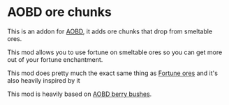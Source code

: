 # AOBD ore chunks
This is an addon for [AOBD](http://www.minecraftforum.net/forums/mapping-and-modding/minecraft-mods/1293528), it adds ore chunks that drop from smeltable ores.

This mod allows you to use fortune on smeltable ores so you can get more out of your fortune enchantment.

This mod does pretty much the exact same thing as [Fortune ores](https://minecraft.curseforge.com/projects/fortune-ores-2) and it's also heavily inspired by it

This mod is heavily based on [AOBD berry bushes](http://www.minecraftforum.net/forums/mapping-and-modding/minecraft-mods/2472300).
